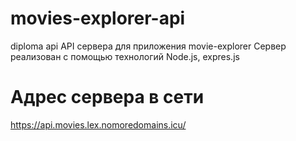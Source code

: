 # movies-explorer-api
diploma api
 API сервера для приложения movie-explorer
 Сервер реализован с помощью технологий Node.js, expres.js
 # Адрес сервера в сети
 https://api.movies.lex.nomoredomains.icu/
